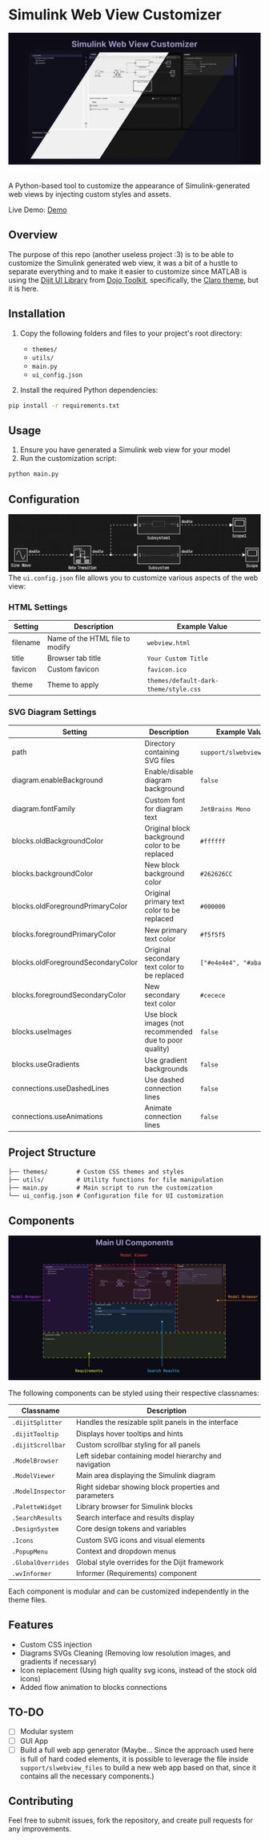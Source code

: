 # Simulink Web View Customizer

![Thumbnail](assets/thumbnail.png)

A Python-based tool to customize the appearance of Simulink-generated web views by injecting custom styles and assets.

Live Demo: [Demo](https://aalaedev.github.io/Simulink-Web-View-Customizer/demo/)

## Overview

The purpose of this repo (another useless project :3) is to be able to customize the Simulink generated web view, it was a bit of a hustle to separate everything and to make it easier to customize since MATLAB is using the [Dijit UI Library](https://dojotoolkit.org/reference-guide/1.10/dijit/index.html) from [Dojo Toolkit](https://dojotoolkit.org/), specifically, the [Claro theme](https://download.dojotoolkit.org/release-1.5.0/dojo-release-1.5.0/dijit/themes/themeTester.html?theme=claro), but it is here.

## Installation

1. Copy the following folders and files to your project's root directory:

    - `themes/`
    - `utils/`
    - `main.py`
    - `ui_config.json`

2. Install the required Python dependencies:

```bash
pip install -r requirements.txt
```

## Usage

1. Ensure you have generated a Simulink web view for your model
2. Run the customization script:

```bash
python main.py
```

## Configuration

![Flow animation](assets/flow_animation.gif)
The `ui.config.json` file allows you to customize various aspects of the web view:

### HTML Settings

| Setting  | Description                     | Example Value                         |
| -------- | ------------------------------- | ------------------------------------- |
| filename | Name of the HTML file to modify | `webview.html`                        |
| title    | Browser tab title               | `Your Custom Title`                   |
| favicon  | Custom favicon                  | `favicon.ico`                         |
| theme    | Theme to apply                  | `themes/default-dark-theme/style.css` |

### SVG Diagram Settings

| Setting                            | Description                                            | Example Value             |
| ---------------------------------- | ------------------------------------------------------ | ------------------------- |
| path                               | Directory containing SVG files                         | `support/slwebview_files` |
| diagram.enableBackground           | Enable/disable diagram background                      | `false`                   |
| diagram.fontFamily                 | Custom font for diagram text                           | `JetBrains Mono`          |
| blocks.oldBackgroundColor          | Original block background color to be replaced         | `#ffffff`                 |
| blocks.backgroundColor             | New block background color                             | `#262626CC`               |
| blocks.oldForegroundPrimaryColor   | Original primary text color to be replaced             | `#000000`                 |
| blocks.foregroundPrimaryColor      | New primary text color                                 | `#f5f5f5`                 |
| blocks.oldForegroundSecondaryColor | Original secondary text color to be replaced           | `["#e4e4e4", "#ababab"]`  |
| blocks.foregroundSecondaryColor    | New secondary text color                               | `#cecece`                 |
| blocks.useImages                   | Use block images (not recommended due to poor quality) | `false`                   |
| blocks.useGradients                | Use gradient backgrounds                               | `false`                   |
| connections.useDashedLines         | Use dashed connection lines                            | `false`                   |
| connections.useAnimations          | Animate connection lines                               | `false`                   |

## Project Structure

```text
├── themes/        # Custom CSS themes and styles
├── utils/         # Utility functions for file manipulation
├── main.py        # Main script to run the customization
└── ui_config.json # Configuration file for UI customization
```

## Components

![Main UI Components](assets/components.png)

The following components can be styled using their respective classnames:

| Classname          | Description                                            |
| ------------------ | ------------------------------------------------------ |
| `.dijitSplitter`   | Handles the resizable split panels in the interface    |
| `.dijitTooltip`    | Displays hover tooltips and hints                      |
| `.dijitScrollbar`  | Custom scrollbar styling for all panels                |
| `.ModelBrowser`    | Left sidebar containing model hierarchy and navigation |
| `.ModelViewer`     | Main area displaying the Simulink diagram              |
| `.ModelInspector`  | Right sidebar showing block properties and parameters  |
| `.PaletteWidget`   | Library browser for Simulink blocks                    |
| `.SearchResults`   | Search interface and results display                   |
| `.DesignSystem`    | Core design tokens and variables                       |
| `.Icons`           | Custom SVG icons and visual elements                   |
| `.PopupMenu`       | Context and dropdown menus                             |
| `.GlobalOverrides` | Global style overrides for the Dijit framework         |
| `.wvInformer`      | Informer (Requirements) component                      |

Each component is modular and can be customized independently in the theme files.

## Features

-   Custom CSS injection
-   Diagrams SVGs Cleaning (Removing low resolution images, and gradients if necessary)
-   Icon replacement (Using high quality svg icons, instead of the stock old icons)
-   Added flow animation to blocks connections

## TO-DO

-   [ ] Modular system
-   [ ] GUI App
-   [ ] Build a full web app generator (Maybe... Since the approach used here is full of hard coded elements, it is possible to leverage the file inside `support/slwebview_files` to build a new web app based on that, since it contains all the necessary components.)

## Contributing

Feel free to submit issues, fork the repository, and create pull requests for any improvements.
